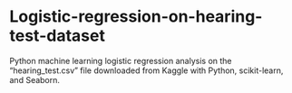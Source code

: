 # Logistic-regression-on-hearing-test-dataset
Python machine learning logistic regression analysis on the “hearing_test.csv” file downloaded from Kaggle with Python, scikit-learn, and Seaborn. 

